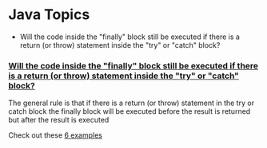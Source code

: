 # Java Topics

* Will the code inside the "finally" block still be executed if there is a return (or throw) statement inside the "try" or "catch" block?

### [Will the code inside the "finally" block still be executed if there is a return (or throw) statement inside the "try" or "catch" block?](Finally.java)

The general rule is that 
if there is a return (or throw) statement in the try or catch block
the finally block will be executed before the result is returned but after the result is executed

Check out these [6 examples](Finally.java)